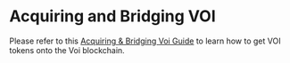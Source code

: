 # Acquiring and Bridging VOI

Please refer to this [Acquiring & Bridging Voi Guide](https://docs.google.com/document/d/19_m3y2BD1VGARl2VPF0fFq8qr6mJN7lsG) to learn how to get VOI tokens onto the Voi blockchain. 
